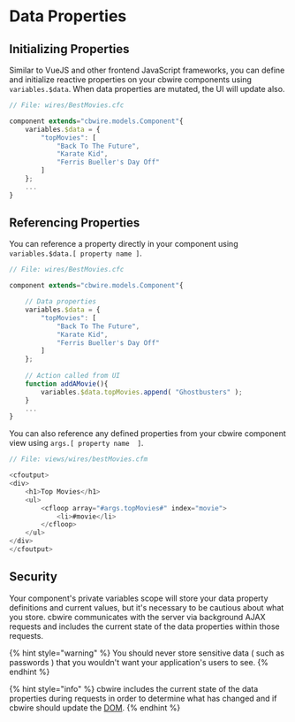 # Data Properties

## Initializing Properties

Similar to VueJS and other frontend JavaScript frameworks, you can define and initialize reactive properties on your cbwire components using `variables.$data`. When data properties are mutated, the UI will update also.

```javascript
// File: wires/BestMovies.cfc

component extends="cbwire.models.Component"{
    variables.$data = {
        "topMovies": [
            "Back To The Future",
            "Karate Kid",
            "Ferris Bueller's Day Off"
        ]
    };
    ...
}
```

## Referencing Properties

You can reference a property directly in your component using `variables.$data.[ property name ]`.

```javascript
// File: wires/BestMovies.cfc

component extends="cbwire.models.Component"{

    // Data properties
    variables.$data = {
        "topMovies": [
            "Back To The Future",
            "Karate Kid",
            "Ferris Bueller's Day Off"
        ]
    };
    
    // Action called from UI
    function addAMovie(){
        variables.$data.topMovies.append( "Ghostbusters" );
    }
    ...
}
```

You can also reference any defined properties from your cbwire component view using `args.[ property name  ]`.

```javascript
// File: views/wires/bestMovies.cfm

<cfoutput>
<div>
    <h1>Top Movies</h1>
    <ul>
        <cfloop array="#args.topMovies#" index="movie">
            <li>#movie</li>
        </cfloop>
    </ul>
</div>
</cfoutput>
```

## Security

Your component's private variables scope will store your data property definitions and current values, but it's necessary to be cautious about what you store. cbwire communicates with the server via background AJAX requests and includes the current state of the data properties within those requests.

{% hint style="warning" %}
You should never store sensitive data \( such as passwords \) that you wouldn't want your application's users to see.
{% endhint %}

{% hint style="info" %}
cbwire includes the current state of the data properties during requests in order to determine what has changed and if cbwire should update the [DOM](https://developer.mozilla.org/en-US/docs/Web/API/Document_Object_Model/Introduction).
{% endhint %}



